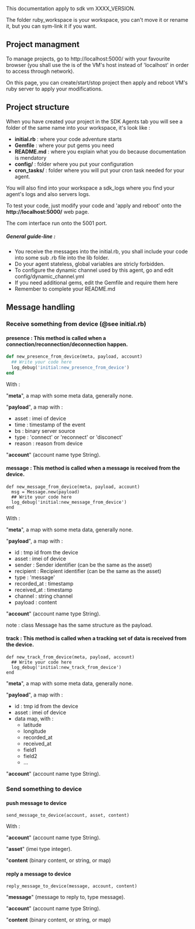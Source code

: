 
This documentation apply to sdk vm XXXX_VERSION.

The folder ruby_workspace is your workspace, you can't move it or rename it, but you can sym-link it if you want.

## Project managment
To manage projects, go to http://localhost:5000/ with your favourite browser (you shall use the is of the VM's host instead of 'localhost' in order to access through network).

On this page, you can create/start/stop project then apply and reboot VM's ruby server to apply your modifications.

## Project structure
 When you have created your project in the SDK Agents tab you will see a folder of the same name into your workspace, it's look like :

* **initial.rb** : where your code adventure starts
* **Gemfile** : where your put gems you need
* **README.md** : where you explain what you do because documentation is mendatory
* **config/** : folder where you put your configuration
* **cron_tasks/** : folder where you will put your cron task needed for your agent.

You will also find into your workspace a sdk_logs where you find your agent's logs and also servers logs.

To test your code, just modify your code and 'apply and reboot' onto the **http://localhost:5000/** web page.

The com interface run onto the 5001 port.

##### General guide-line :

* You receive the messages into the initial.rb, you shall include your code into some sub .rb file into the lib folder.
* Do your agent stateless, global variables are stricly forbidden.
* To configure the dynamic channel used by this agent, go and edit config/dynamic_channel.yml
* If you need additional gems, edit the Gemfile and require them here
* Remember to complete your README.md


## Message handling

### Receive something from device (@see initial.rb)

#### presence : This method is called when a connection/reconnection/deconnection happen.

``` ruby
def new_presence_from_device(meta, payload, account)
  ## Write your code here
  log_debug('initial:new_presence_from_device')
end
```

 With :

"**meta**", a map with some meta data, generally none.

"**payload**", a map with :

* asset   : imei of device
* time    : timestamp of the event
* bs      : binary server source
* type    : 'connect' or 'reconnect' or 'disconect'
* reason  : reason from device

"**account**" (account name type String).

#### message : This method is called when a message is received from the device.

    def new_message_from_device(meta, payload, account)
      msg = Message.new(payload)
      ## Write your code here
      log_debug('initial:new_message_from_device')
    end

 With :

"**meta**", a map with some meta data, generally none.

"**payload**", a map with :

* id           : tmp id from the device
* asset        : imei of device
* sender       : Sender identifier (can be the same as the asset)
* recipient    : Recipient identifier (can be the same as the asset)
* type         : 'message'
* recorded_at  : timestamp
* received_at  : timestamp
* channel      : string channel
* payload      : content

"**account**" (account name type String).

note : class Message has the same structure as the payload.

#### track : This method is called when a tracking set of data is received from the device.

    def new_track_from_device(meta, payload, account)
      ## Write your code here
      log_debug('initial:new_track_from_device')
    end

"**meta**", a map with some meta data, generally none.

"**payload**", a map with :

* id           : tmp id from the device
* asset        : imei of device
* data map, with :
  * latitude
  * longitude
  * recorded_at
  * received_at
  * field1
  * field2
  * ...

"**account**" (account name type String).


### Send something to device

#### push message to device

    send_message_to_device(account, asset, content)

With :

"**account**" (account name type String).

"**asset**" (imei type integer).

"**content** (binary content, or string, or map)

#### reply a message to device

    reply_message_to_device(message, account, content)

"**message**" (message to reply to, type message).

"**account**" (account name type String).

"**content** (binary content, or string, or map)
